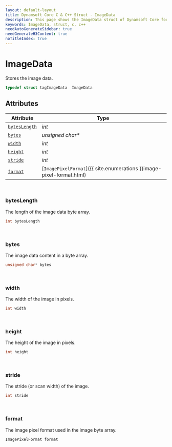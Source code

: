 ```yaml
---
layout: default-layout
title: Dynamsoft Core C & C++ Struct - ImageData
description: This page shows the ImageData struct of Dynamsoft Core for C & C++ Language.
keywords: ImageData, struct, c, c++
needAutoGenerateSidebar: true
needGenerateH3Content: true
noTitleIndex: true
---
```



# ImageData
Stores the image data.  

```cpp
typedef struct tagImageData  ImageData
```


## Attributes
    
| Attribute | Type |
|---------- | ---- |
| [`bytesLength`](#byteslength) | *int* |
| [`bytes`](#bytes) | *unsigned char\** |
| [`width`](#width) | *int* |
| [`height`](#height) | *int* |
| [`stride`](#stride) | *int* |
| [`format`](#format) | [`ImagePixelFormat`]({{ site.enumerations }}image-pixel-format.html) |


&nbsp;

### bytesLength
The length of the image data byte array. 
```cpp
int bytesLength
```
&nbsp;

### bytes
The image data content in a byte array. 
```cpp
unsigned char* bytes
```

&nbsp;

### width
The width of the image in pixels.  
```cpp
int width
```

&nbsp;

### height
The height of the image in pixels.  
```cpp
int height
```

&nbsp;

### stride
The stride (or scan width) of the image. 
```cpp
int stride
```

&nbsp;

### format
The image pixel format used in the image byte array. 
```cpp
ImagePixelFormat format
```
  

